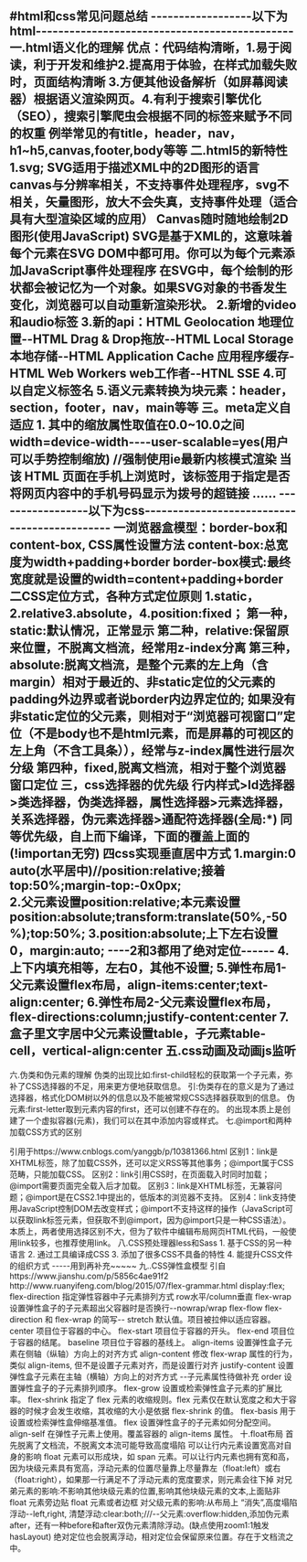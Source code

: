 #html和css常见问题总结
------------------以下为html----------------------------------------------  
一.html语义化的理解
优点：代码结构清晰，1.易于阅读，利于开发和维护2.提高用于体验，在样式加载失败时，页面结构清晰
3.方便其他设备解析（如屏幕阅读器）根据语义渲染网页。4.有利于搜索引擎优化（SEO），搜索引擎爬虫会根据不同的标签来赋予不同的权重
例举常见的有title，header，nav，h1~h5,canvas,footer,body等等
二.html5的新特性 
1.svg;
SVG适用于描述XML中的2D图形的语言
canvas与分辨率相关，不支持事件处理程序，svg不相关，矢量图形，放大不会失真，支持事件处理（适合具有大型渲染区域的应用）
Canvas随时随地绘制2D图形(使用JavaScript)
SVG是基于XML的，这意味着每个元素在SVG DOM中都可用。你可以为每个元素添加JavaScript事件处理程序
在SVG中，每个绘制的形状都会被记忆为一个对象。如果SVG对象的书香发生变化，浏览器可以自动重新渲染形状。
2.新增的video和audio标签
3.新的api：HTML Geolocation 地理位置--HTML Drag & Drop拖放--HTML Local Storage 本地存储--HTML Application Cache 应用程序缓存-HTML Web Workers web工作者--HTNL SSE
4.可以自定义标签名
5.语义元素转换为块元素：header，section，footer，nav，main等等
三。meta定义自适应
  1.<meta name="viewport" content="width=device-width,height=device-height,initial-scale=1.0, minimum-scale=1.0, maximum-scale=1.0, user-scalable=no">
  其中的缩放属性取值在0.0~10.0之间
  width=device-width----user-scalable=yes(用户可以手势控制缩放)
  <meta http-equiv="X-UA-Compatible" content="IE=edge"> //强制使用ie最新内核模式渲染
  <meta name="format-detection" content="telephone=no">当该 HTML 页面在手机上浏览时，该标签用于指定是否将网页内容中的手机号码显示为拨号的超链接
  ......
  -----------------以下为css---------------------------------------------
  一浏览器盒模型：border-box和content-box, CSS属性设置方法
  content-box:总宽度为width+padding+border
  border-box模式:最终宽度就是设置的width=content+padding+border
二CSS定位方式，各种方式定位原则
  1.static，2.relative3.absolute，4.position:fixed；
  第一种，static:默认情况，正常显示
  第二种，relative:保留原来位置，不脱离文档流，经常用z-index分离
  第三种，absolute:脱离文档流，是整个元素的左上角（含margin）相对于最近的、非static定位的父元素的padding外边界或者说border内边界定位的;
  如果没有非static定位的父元素，则相对于“浏览器可视窗口”定位（不是body也不是html元素，而是屏幕的可视区的左上角（不含工具条）），经常与z-index属性进行层次分级
  第四种，fixed,脱离文档流，相对于整个浏览器窗口定位
  三，css选择器的优先级
  行内样式>Id选择器>类选择器，伪类选择器，属性选择器>元素选择器， 关系选择器，伪元素选择器>通配符选择器(全局:*)
  同等优先级，自上而下编译，下面的覆盖上面的(!importan无穷)
四css实现垂直居中方式
  1.margin:0 auto(水平居中)//position:relative;接着top:50%;margin-top:-0x0px;    
  2.父元素设置position:relative;本元素设置position:absolute;transform:translate(50%,-50%);top:50%;
  3.position:absolute;上下左右设置0，margin:auto;
  ----2和3都用了绝对定位------
  4.上下内填充相等，左右0，其他不设置;
  5.弹性布局1-父元素设置flex布局，align-items:center;text-align:center;
  6.弹性布局2-父元素设置flex布局，flex-directions:column;justify-content:center
  7.盒子里文字居中父元素设置table，子元素table-cell，vertical-align:center
五.css动画及动画js监听
---
六.伪类和伪元素的理解
  伪类的出现比如:first-child轻松的获取第一个子元素，弥补了CSS选择器的不足，用来更方便地获取信息。
  引:伪类存在的意义是为了通过选择器，格式化DOM树以外的信息以及不能被常规CSS选择器获取到的信息。
  伪元素:first-letter取到元素内容的first，还可以创建不存在的。
  的出现本质上是创建了一个虚拟容器(元素)，我们可以在其中添加内容或样式。
七.@import和两种加载CSS方式的区别
  <link href="外部CSS文件的URL路径" rel="stylesheet" type="text/css" />
  引用于https://www.cnblogs.com/yanggb/p/10381366.html
  <style type="text/css">
  @import + 空格 + url(外部CSS文件URL路径地址);
  </style>
  区别1：link是XHTML标签，除了加载CSS外，还可以定义RSS等其他事务；@import属于CSS范畴，只能加载CSS。
  区别2：link引用CSS时，在页面载入时同时加载；@import需要页面完全载入后才加载。
  区别3：link是XHTML标签，无兼容问题；@import是在CSS2.1中提出的，低版本的浏览器不支持。
  区别4：link支持使用JavaScript控制DOM去改变样式；@import不支持这样的操作（JavaScript可以获取link标签元素，但获取不到@import，因为@import只是一种CSS语法）。
  本质上，两者使用选择区别不大，但为了软件中编辑布局网页HTML代码，一般使用link较多，也推荐使用link。
  八.CSS预处理器less和Sass
  1.        基于CSS的另一种语言
  2.        通过工具编译成CSS
  3.        添加了很多CSS不具备的特性
  4.        能提升CSS文件的组织方式
-----用到再补充~~~~~
九..CSS弹性盒模型
  引自https://www.jianshu.com/p/5856c4ae91f2
  http://www.ruanyifeng.com/blog/2015/07/flex-grammar.html
  display:flex;
  flex-direction	指定弹性容器中子元素排列方式 row水平/column垂直
  flex-wrap	设置弹性盒子的子元素超出父容器时是否换行--nowrap/wrap
  flex-flow	flex-direction 和 flex-wrap 的简写--
  stretch	默认值。项目被拉伸以适应容器。
  center	项目位于容器的中心。
  flex-start	项目位于容器的开头。
  flex-end	项目位于容器的结尾。
  baseline	项目位于容器的基线上。
  align-items	设置弹性盒子元素在侧轴（纵轴）方向上的对齐方式
  align-content	修改 flex-wrap 属性的行为，类似 align-items, 但不是设置子元素对齐，而是设置行对齐
  justify-content	设置弹性盒子元素在主轴（横轴）方向上的对齐方式
--子元素属性待做补充
    order	设置弹性盒子的子元素排列顺序。
    flex-grow	设置或检索弹性盒子元素的扩展比率。
    flex-shrink	指定了 flex 元素的收缩规则。flex 元素仅在默认宽度之和大于容器的时候才会发生收缩，其收缩的大小是依据 flex-shrink 的值。
  flex-basis	用于设置或检索弹性盒伸缩基准值。
  flex	设置弹性盒子的子元素如何分配空间。
  align-self	在弹性子元素上使用。覆盖容器的 align-items 属性。
十.float布局
  首先脱离了文档流，不脱离文本流可能导致高度塌陷
可以让行内元素设置宽高对自身的影响
float 元素可以形成块，如 span 元素。可以让行内元素也拥有宽和高，因为块级元素具有宽高，浮动元素的位置尽量靠上尽量靠左（float:left）或右（float:right），如果那一行满足不了浮动元素的宽度要求，则元素会往下掉
对兄弟元素的影响:不影响其他块级元素的位置,影响其他块级元素的文本,上面贴非 float 元素旁边贴 float 元素或者边框
对父级元素的影响:从布局上 “消失”,高度塌陷
浮动--left,right,
清楚浮动:clear:both;///--父元素:overflow:hidden,添加伪元素after，还有一种before和after双伪元素清除浮动。(缺点使用zoom1:1触发hasLayout)
绝对定位也会脱离浮动，相对定位会保留原来位置。存在于文档流之中。